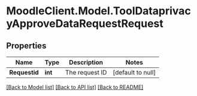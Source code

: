 # MoodleClient.Model.ToolDataprivacyApproveDataRequestRequest

## Properties

Name | Type | Description | Notes
------------ | ------------- | ------------- | -------------
**Requestid** | **int** | The request ID | [default to null]

[[Back to Model list]](../README.md#documentation-for-models) [[Back to API list]](../README.md#documentation-for-api-endpoints) [[Back to README]](../README.md)

